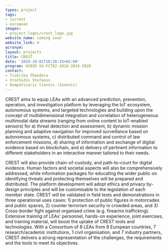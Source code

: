```yaml
---
types: project
tags:
- current
- european
images:
- project_logos/crest_logo.jpg
website_name: coming soon
website_link: #
acronym: 
layout: projects
title: CREST
date: '2019-10-01T10:26:33+02:00'
program: H2020 SU-FCT02-2018-2019-2020
contact: 
- Tsikrika Theodora
- Vrochidis Stefanos
- Kompatsiaris Yiannis (Ioannis)
---
```

<p>
CREST aims to equip LEAs with an advanced prediction, prevention, operation, and investigation platform by leveraging the IoT ecosystem, autonomous systems, and targeted technologies and building upon the concept of multidimensional integration and correlation of heterogeneous multimodal data streams (ranging from online content to IoT-enabled sensors) for a) threat detection and assessment, b) dynamic mission planning and adaptive navigation for improved surveillance based on autonomous systems, c) distributed command and control of law enforcement missions, d) sharing of information and exchange of digital evidence based on blockchain, and e) delivery of pertinent information to different stakeholders in an interactive manner tailored to their needs.
</p>
<p>
CREST will also provide chain-of-custody, and path-to-court for digital evidence. Human factors and societal aspects will also be comprehensively addressed, while information packages for educating the wider public on identifying threats and protecting themselves will be prepared and distributed. The platform development will adopt ethics and privacy by-design principles and will be customisable to the legislation of each member state. CREST will be validated in field tests and demonstrations in three operational uses cases: 1) protection of public figures in motorcades and public spaces, 2) counter terrorism security in crowded areas, and 3) Cross-border fight against organised crime (e.g. firearms trafficking). Extensive training of LEAs' personnel, hands-on experience, joint exercises, and training material, will boost the uptake of CREST tools and technologies. With a Consortium of 8 LEAs from 8 European countries, 7 research/academic institutions, 1 civil organisation, and 7 industry partners, CREST delivers a strong representation of the challenges, the requirements and the tools to meet its objectives.
</p>

